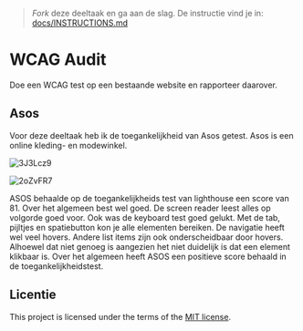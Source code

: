 > _Fork_ deze deeltaak en ga aan de slag. De instructie vind je in: [docs/INSTRUCTIONS.md](https://github.com/fdnd-task/all-human-wcag-audit/blob/main/docs/INSTRUCTIONS.md)

# WCAG Audit 

Doe een WCAG test op een bestaande website en rapporteer daarover.

## Asos

Voor deze deeltaak heb ik de toegankelijkheid van Asos getest. Asos is een online kleding- en modewinkel. 

![3J3Lcz9](https://github.com/Hadil24A/all-human-wcag-audit/assets/144008714/89cd353e-fd59-4122-95c1-1104e859ef26)

![2oZvFR7](https://github.com/Hadil24A/all-human-wcag-audit/assets/144008714/b4bd2b3d-cde5-45ea-939d-55730d927b48)

ASOS behaalde op de toegankelijkheids test van lighthouse een score van 81. Over het algemeen best wel goed. De screen reader leest alles op volgorde goed voor. Ook was de keyboard test goed gelukt. Met de tab, pijltjes en spatiebutton kon je alle elementen bereiken. De navigatie heeft wel veel hovers. Andere list items zijn ook onderscheidbaar door hovers. Alhoewel dat niet genoeg is aangezien het niet duidelijk is dat een element klikbaar is. Over het algemeen heeft ASOS een positieve score behaald in de toegankelijkheidstest.
## Licentie

This project is licensed under the terms of the [MIT license](./LICENSE).
